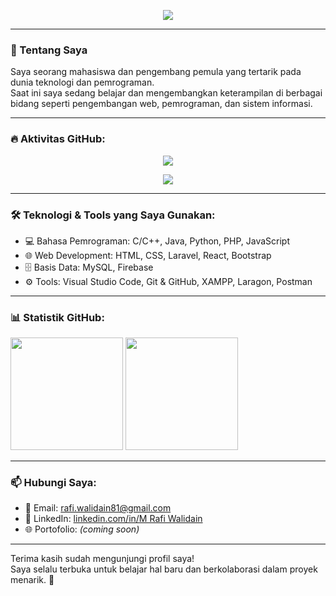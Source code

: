 <!-- GitHub Profile README untuk Rafiwalidain -->

<p align="center">
  <img src="https://readme-typing-svg.herokuapp.com?font=Fira+Code&duration=3000&pause=500&color=00F2FF&center=true&vCenter=true&width=469&lines=Halo%2C+Saya+Muhammad+Rafi+Walidain!;Welcome+to+my+GitHub+profile!;+Web+Developer+Pemula+%7C+Tech+Enthusiast" />
</p>

---

### 👋 Tentang Saya

Saya seorang mahasiswa dan pengembang pemula yang tertarik pada dunia teknologi dan pemrograman.  
Saat ini saya sedang belajar dan mengembangkan keterampilan di berbagai bidang seperti pengembangan web, pemrograman, dan sistem informasi.

---

### 🔥 Aktivitas GitHub:

<p align="center">
  <img src="https://github-readme-streak-stats.herokuapp.com?user=Rafiwalidain&theme=radical&hide_border=false" />
</p>

<p align="center">
  <img src="https://github-readme-activity-graph.vercel.app/graph?username=Rafiwalidain&theme=react-dark&hide_border=true&area=true" />
</p>

---

### 🛠️ Teknologi & Tools yang Saya Gunakan:

- 💻 Bahasa Pemrograman: C/C++, Java, Python, PHP, JavaScript
- 🌐 Web Development: HTML, CSS, Laravel, React, Bootstrap
- 🗄️ Basis Data: MySQL, Firebase
- ⚙️ Tools: Visual Studio Code, Git & GitHub, XAMPP, Laragon, Postman

---

### 📊 Statistik GitHub:

<p align="left">
  <img src="https://github-readme-stats.vercel.app/api?username=Rafiwalidain&show_icons=true&theme=radical" height="180em"/>
  <img src="https://github-readme-stats.vercel.app/api/top-langs/?username=Rafiwalidain&layout=compact&theme=radical" height="180em"/>
</p>

---

### 📫 Hubungi Saya:

- 📧 Email: rafi.walidain81@gmail.com
- 💼 LinkedIn: [linkedin.com/in/M Rafi Walidain](https://linkedin.com/in/m-rafi-walidain)
- 🌐 Portofolio: _(coming soon)_

---

Terima kasih sudah mengunjungi profil saya!  
Saya selalu terbuka untuk belajar hal baru dan berkolaborasi dalam proyek menarik. 🚀
